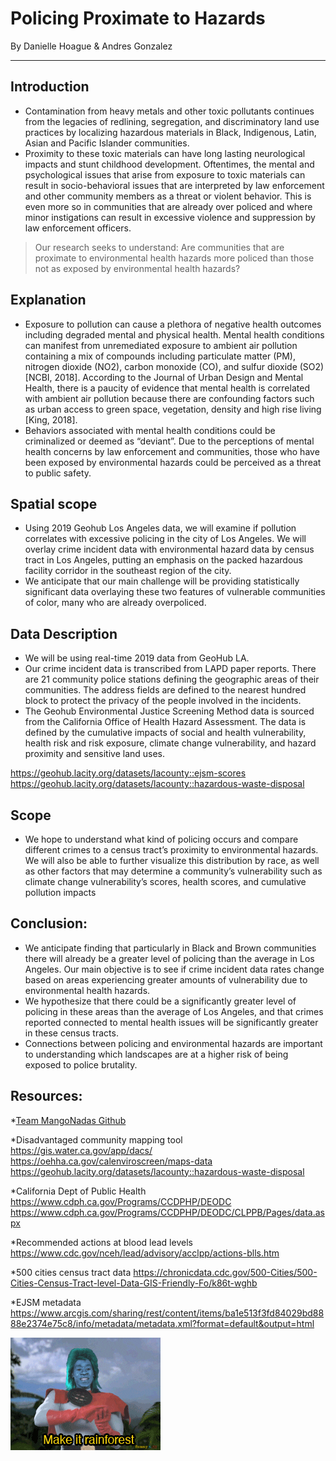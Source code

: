 # Policing Proximate to Hazards
By Danielle Hoague & Andres Gonzalez

-----

## Introduction
- Contamination from heavy metals and other toxic pollutants continues from the legacies of redlining, segregation, and discriminatory land use practices by localizing hazardous materials in Black, Indigenous, Latin, Asian and Pacific Islander communities.
- Proximity to these toxic materials can have long lasting neurological impacts and stunt childhood development. Oftentimes, the mental and psychological issues that arise from exposure to toxic materials can result in socio-behavioral issues that are interpreted by law enforcement and other community members as a threat or violent behavior. This is even more so in communities that are already over policed and where minor instigations can result in excessive violence and suppression by law enforcement officers. 


> Our research seeks to understand: Are communities that are proximate to environmental health hazards more policed than those not as exposed by environmental health hazards? 

## Explanation
- Exposure to pollution can cause a plethora of negative health outcomes including degraded mental and physical health. Mental health conditions can manifest from unremediated exposure to ambient air pollution containing a mix of compounds including particulate matter (PM), nitrogen dioxide (NO2), carbon monoxide (CO), and sulfur dioxide (SO2) [NCBI, 2018]. According to the Journal of Urban Design and Mental Health, there is a paucity of evidence that mental health is correlated with ambient air pollution because there are confounding factors such as urban access to green space, vegetation, density and high rise living [King, 2018].
- Behaviors associated with mental health conditions could be criminalized or deemed as “deviant”. Due to the perceptions of mental health concerns by law enforcement and communities, those who have been exposed by environmental hazards could be perceived as a threat to public safety. 

## Spatial scope
- Using 2019 Geohub Los Angeles data, we will examine if pollution correlates with excessive policing in the city of Los Angeles. We will overlay crime incident data with environmental hazard data by census tract in Los Angeles, putting an emphasis on the packed hazardous facility corridor in the southeast region of the city.
- We anticipate that our main challenge will be providing statistically significant data overlaying these two features of vulnerable communities of color, many who are already overpoliced. 

 

## Data Description
- We will be using real-time 2019 data from GeoHub LA. 
- Our crime incident data is transcribed from LAPD paper reports. There are 21 community police stations defining the geographic areas of their communities. The address fields are defined to the nearest hundred block to protect the privacy of the people involved in the incidents.
- The Geohub Environmental Justice Screening Method data is sourced from the California Office of Health Hazard Assessment. The data is defined by the cumulative impacts of social and health vulnerability, health risk and risk exposure, climate change vulnerability, and hazard proximity and sensitive land uses. 

https://geohub.lacity.org/datasets/lacounty::ejsm-scores
https://geohub.lacity.org/datasets/lacounty::hazardous-waste-disposal


## Scope
- We hope to understand what kind of policing occurs and compare different crimes to a census tract’s proximity to environmental hazards. We will also be able to further visualize this distribution by race, as well as other factors that may determine a community’s vulnerability such as climate change vulnerability’s scores, health scores, and cumulative pollution impacts

## Conclusion:
- We anticipate finding that particularly in Black and Brown communities there will already be a greater level of policing than the average in Los Angeles. Our main objective is to see if crime incident data rates change based on areas experiencing greater amounts of vulnerability due to environmental health hazards. 
- We hypothesize that there could be a significantly greater level of policing in these areas than the average of Los Angeles, and that crimes reported connected to mental health issues will be significantly greater in these census tracts. 
- Connections between policing and environmental hazards are important to understanding which landscapes are at a higher risk of being exposed to police brutality. 




## Resources: 

*[Team MangoNadas Github](https://github.com/Agonzogonzo/Mangonadas)

*Disadvantaged community mapping tool 
https://gis.water.ca.gov/app/dacs/
https://oehha.ca.gov/calenviroscreen/maps-data
https://geohub.lacity.org/datasets/lacounty::hazardous-waste-disposal

*California Dept of Public Health 
https://www.cdph.ca.gov/Programs/CCDPHP/DEODC
https://www.cdph.ca.gov/Programs/CCDPHP/DEODC/CLPPB/Pages/data.aspx

*Recommended actions at blood lead levels
https://www.cdc.gov/nceh/lead/advisory/acclpp/actions-blls.htm

*500 cities census tract data
https://chronicdata.cdc.gov/500-Cities/500-Cities-Census-Tract-level-Data-GIS-Friendly-Fo/k86t-wghb

*EJSM metadata
https://www.arcgis.com/sharing/rest/content/items/ba1e513f3fd84029bd8888e2374e75c8/info/metadata/metadata.xml?format=default&output=html


![Captain Planet](https://github.com/Agonzogonzo/Mangonadas/blob/Additional-Materials/captain_planet.gif)
